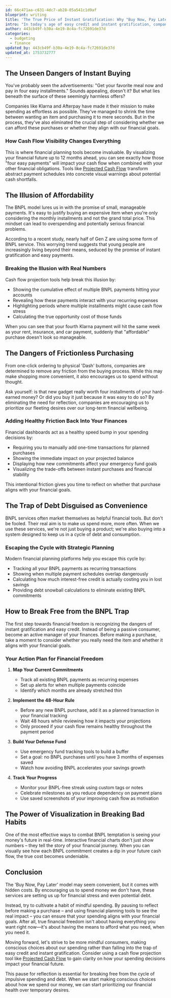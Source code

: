 ```yaml
---
id: 66c471aa-c631-4dc7-ab28-05a541c1d9af
blueprint: writing
title: 'The True Price of Instant Gratification: Why "Buy Now, Pay Later" Might Be Sabotaging Your Financial Freedom'
intro: "In today's age of easy credit and instant gratification, companies are making it increasingly convenient for us to spend money. But have you ever stopped to consider the long-term impact of this convenience on your financial health? Let's discuss the hidden dangers of the 'Buy Now, Pay Later' (BNPL) phenomenon, and why we should rethink our spending habits."
author: 443cb49f-b30a-4e19-8c4a-fc72691de37d
categories:
  - budgeting
  - finance
updated_by: 443cb49f-b30a-4e19-8c4a-fc72691de37d
updated_at: 1753732777
---
```

## The Unseen Dangers of Instant Buying

You've probably seen the advertisements: "Get your favorite meal now and pay in four easy installments." Sounds appealing, doesn't it? But what lies beneath the surface of these seemingly harmless offers?

Companies like Klarna and Afterpay have made it their mission to make spending as effortless as possible. They've managed to shrink the time between wanting an item and purchasing it to mere seconds. But in the process, they've also eliminated the crucial step of considering whether we can afford these purchases or whether they align with our financial goals.

### How Cash Flow Visibility Changes Everything

This is where financial planning tools become invaluable. By visualizing your financial future up to 12 months ahead, you can see exactly how those "four easy payments" will impact your cash flow when combined with your other financial obligations. Tools like [Projected Cash Flow](https://projectedcashflow.com) transform abstract payment schedules into concrete visual warnings about potential cash shortfalls.

## The Illusion of Affordability

The BNPL model lures us in with the promise of small, manageable payments. It's easy to justify buying an expensive item when you're only considering the monthly installments and not the grand total price. This mindset can lead to overspending and potentially serious financial problems.

According to a recent study, nearly half of Gen Z are using some form of BNPL service. This worrying trend suggests that young people are increasingly living beyond their means, seduced by the promise of instant gratification and easy payments.

### Breaking the Illusion with Real Numbers

Cash flow projection tools help break this illusion by:
- Showing the cumulative effect of multiple BNPL payments hitting your accounts
- Revealing how these payments interact with your recurring expenses
- Highlighting periods where multiple installments might cause cash flow stress
- Calculating the true opportunity cost of those funds

When you can see that your fourth Klarna payment will hit the same week as your rent, insurance, and car payment, suddenly that "affordable" purchase doesn't look so manageable.

## The Dangers of Frictionless Purchasing

From one-click ordering to physical 'Dash' buttons, companies are determined to remove any friction from the buying process. While this may make shopping more convenient, it also encourages us to spend without thought.

Ask yourself: is that new gadget really worth four installments of your hard-earned money? Or did you buy it just because it was easy to do so? By eliminating the need for reflection, companies are encouraging us to prioritize our fleeting desires over our long-term financial wellbeing.

### Adding Healthy Friction Back Into Your Finances

Financial dashboards act as a healthy speed bump in your spending decisions by:
- Requiring you to manually add one-time transactions for planned purchases
- Showing the immediate impact on your projected balance
- Displaying how new commitments affect your emergency fund goals
- Visualizing the trade-offs between instant purchases and financial stability

This intentional friction gives you time to reflect on whether that purchase aligns with your financial goals.

## The Trap of Debt Disguised as Convenience

BNPL services often market themselves as helpful financial tools. But don't be fooled. Their real aim is to make us spend more, more often. When we use these services, we're not just buying a product; we're also buying into a system designed to keep us in a cycle of debt and consumption.

### Escaping the Cycle with Strategic Planning

Modern financial planning platforms help you escape this cycle by:
- Tracking all your BNPL payments as recurring transactions
- Showing when multiple payment schedules overlap dangerously
- Calculating how much interest-free credit is actually costing you in lost savings
- Providing debt snowball calculations to eliminate existing BNPL commitments

## How to Break Free from the BNPL Trap

The first step towards financial freedom is recognizing the dangers of instant gratification and easy credit. Instead of being a passive consumer, become an active manager of your finances. Before making a purchase, take a moment to consider whether you really need the item and whether it aligns with your financial goals.

### Your Action Plan for Financial Freedom

1. **Map Your Current Commitments**
   - Track all existing BNPL payments as recurring expenses
   - Set up alerts for when multiple payments coincide
   - Identify which months are already stretched thin

2. **Implement the 48-Hour Rule**
   - Before any new BNPL purchase, add it as a planned transaction in your financial tracking
   - Wait 48 hours while reviewing how it impacts your projections
   - Only proceed if your cash flow remains healthy throughout the payment period

3. **Build Your Defense Fund**
   - Use emergency fund tracking tools to build a buffer
   - Set a goal: no BNPL purchases until you have 3 months of expenses saved
   - Watch how avoiding BNPL accelerates your savings growth

4. **Track Your Progress**
   - Monitor your BNPL-free streak using custom tags or notes
   - Celebrate milestones as you reduce dependency on payment plans
   - Use saved screenshots of your improving cash flow as motivation

## The Power of Visualization in Breaking Bad Habits

One of the most effective ways to combat BNPL temptation is seeing your money's future in real-time. Interactive financial charts don't just show numbers – they tell the story of your financial journey. When you can visually see how each BNPL commitment creates a dip in your future cash flow, the true cost becomes undeniable.

## Conclusion

The 'Buy Now, Pay Later' model may seem convenient, but it comes with hidden costs. By encouraging us to spend money we don't have, these services are setting us up for financial stress and even potential debt.

Instead, try to cultivate a habit of mindful spending. By pausing to reflect before making a purchase – and using financial planning tools to see the real impact – you can ensure that your spending aligns with your financial goals. After all, true financial freedom isn't about having everything you want right now—it's about having the means to afford what you need, when you need it.

Moving forward, let's strive to be more mindful consumers, making conscious choices about our spending rather than falling into the trap of easy credit and instant gratification. Consider using a cash flow projection tool like [Projected Cash Flow](https://projectedcashflow.com) to gain clarity on how your spending decisions impact your financial future.

This pause for reflection is essential for breaking free from the cycle of impulsive spending and debt. When we start making conscious choices about how we spend our money, we can start prioritizing our financial health over temporary desires.